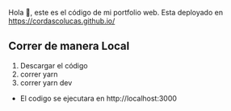 Hola 👋, este es el código de mi portfolio web. Esta deployado en https://cordascolucas.github.io/

## Correr de manera Local
1. Descargar el código
2. correr yarn
3. correr yarn dev

* El codigo se ejecutara en http://localhost:3000
